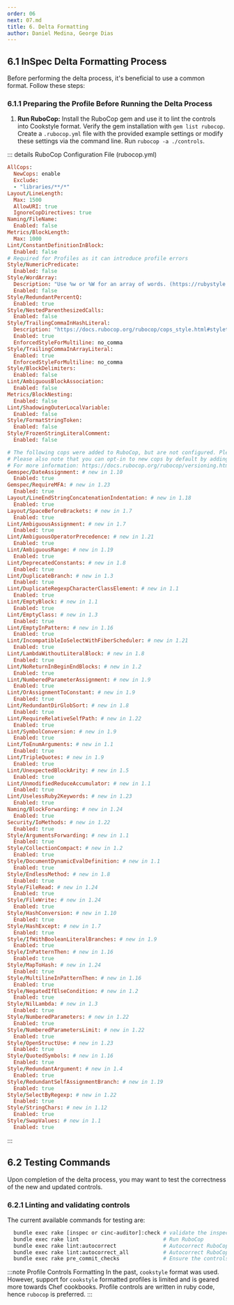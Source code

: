 ```yaml
---
order: 06
next: 07.md
title: 6. Delta Formatting
author: Daniel Medina, George Dias
---
```


## 6.1 InSpec Delta Formatting Process

Before performing the delta process, it's beneficial to use a common format. Follow these steps:

### 6.1.1 Preparing the Profile Before Running the Delta Process

1. **Run RuboCop:** Install the RuboCop gem and use it to lint the controls into Cookstyle format. Verify the gem installation with `gem list rubocop`. Create a `.rubocop.yml` file with the provided example settings or modify these settings via the command line. Run `rubocop -a ./controls`.

::: details RuboCop Configuration File (rubocop.yml)

```ruby
AllCops:
  NewCops: enable
  Exclude:
  - "libraries/**/*"
Layout/LineLength:
  Max: 1500
  AllowURI: true
  IgnoreCopDirectives: true
Naming/FileName:
  Enabled: false
Metrics/BlockLength:
  Max: 1000
Lint/ConstantDefinitionInBlock:
  Enabled: false
# Required for Profiles as it can introduce profile errors
Style/NumericPredicate:
  Enabled: false
Style/WordArray:
  Description: "Use %w or %W for an array of words. (https://rubystyle.guide#percent-w)"
  Enabled: false
Style/RedundantPercentQ:
  Enabled: true
Style/NestedParenthesizedCalls:
  Enabled: false
Style/TrailingCommaInHashLiteral:
  Description: "https://docs.rubocop.org/rubocop/cops_style.html#styletrailingcommainhashliteral"
  Enabled: true
  EnforcedStyleForMultiline: no_comma
Style/TrailingCommaInArrayLiteral:
  Enabled: true
  EnforcedStyleForMultiline: no_comma
Style/BlockDelimiters:
  Enabled: false
Lint/AmbiguousBlockAssociation:
  Enabled: false
Metrics/BlockNesting:
  Enabled: false
Lint/ShadowingOuterLocalVariable:
  Enabled: false
Style/FormatStringToken:
  Enabled: false
Style/FrozenStringLiteralComment:
  Enabled: false

# The following cops were added to RuboCop, but are not configured. Please set Enabled to either `true` or `false` in your `.rubocop.yml` file.
# Please also note that you can opt-in to new cops by default by adding this to your config:
# For more information: https://docs.rubocop.org/rubocop/versioning.html
Gemspec/DateAssignment: # new in 1.10
  Enabled: true
Gemspec/RequireMFA: # new in 1.23
  Enabled: true
Layout/LineEndStringConcatenationIndentation: # new in 1.18
  Enabled: true
Layout/SpaceBeforeBrackets: # new in 1.7
  Enabled: true
Lint/AmbiguousAssignment: # new in 1.7
  Enabled: true
Lint/AmbiguousOperatorPrecedence: # new in 1.21
  Enabled: true
Lint/AmbiguousRange: # new in 1.19
  Enabled: true
Lint/DeprecatedConstants: # new in 1.8
  Enabled: true
Lint/DuplicateBranch: # new in 1.3
  Enabled: true
Lint/DuplicateRegexpCharacterClassElement: # new in 1.1
  Enabled: true
Lint/EmptyBlock: # new in 1.1
  Enabled: true
Lint/EmptyClass: # new in 1.3
  Enabled: true
Lint/EmptyInPattern: # new in 1.16
  Enabled: true
Lint/IncompatibleIoSelectWithFiberScheduler: # new in 1.21
  Enabled: true
Lint/LambdaWithoutLiteralBlock: # new in 1.8
  Enabled: true
Lint/NoReturnInBeginEndBlocks: # new in 1.2
  Enabled: true
Lint/NumberedParameterAssignment: # new in 1.9
  Enabled: true
Lint/OrAssignmentToConstant: # new in 1.9
  Enabled: true
Lint/RedundantDirGlobSort: # new in 1.8
  Enabled: true
Lint/RequireRelativeSelfPath: # new in 1.22
  Enabled: true
Lint/SymbolConversion: # new in 1.9
  Enabled: true
Lint/ToEnumArguments: # new in 1.1
  Enabled: true
Lint/TripleQuotes: # new in 1.9
  Enabled: true
Lint/UnexpectedBlockArity: # new in 1.5
  Enabled: true
Lint/UnmodifiedReduceAccumulator: # new in 1.1
  Enabled: true
Lint/UselessRuby2Keywords: # new in 1.23
  Enabled: true
Naming/BlockForwarding: # new in 1.24
  Enabled: true
Security/IoMethods: # new in 1.22
  Enabled: true
Style/ArgumentsForwarding: # new in 1.1
  Enabled: true
Style/CollectionCompact: # new in 1.2
  Enabled: true
Style/DocumentDynamicEvalDefinition: # new in 1.1
  Enabled: true
Style/EndlessMethod: # new in 1.8
  Enabled: true
Style/FileRead: # new in 1.24
  Enabled: true
Style/FileWrite: # new in 1.24
  Enabled: true
Style/HashConversion: # new in 1.10
  Enabled: true
Style/HashExcept: # new in 1.7
  Enabled: true
Style/IfWithBooleanLiteralBranches: # new in 1.9
  Enabled: true
Style/InPatternThen: # new in 1.16
  Enabled: true
Style/MapToHash: # new in 1.24
  Enabled: true
Style/MultilineInPatternThen: # new in 1.16
  Enabled: true
Style/NegatedIfElseCondition: # new in 1.2
  Enabled: true
Style/NilLambda: # new in 1.3
  Enabled: true
Style/NumberedParameters: # new in 1.22
  Enabled: true
Style/NumberedParametersLimit: # new in 1.22
  Enabled: true
Style/OpenStructUse: # new in 1.23
  Enabled: true
Style/QuotedSymbols: # new in 1.16
  Enabled: true
Style/RedundantArgument: # new in 1.4
  Enabled: true
Style/RedundantSelfAssignmentBranch: # new in 1.19
  Enabled: true
Style/SelectByRegexp: # new in 1.22
  Enabled: true
Style/StringChars: # new in 1.12
  Enabled: true
Style/SwapValues: # new in 1.1
  Enabled: true
```

:::

## 6.2 Testing Commands

Upon completion of the delta process, you may want to test the correctness of the new and updated controls.

### 6.2.1 Linting and validating controls

The current available commands for testing are:

```sh
  bundle exec rake [inspec or cinc-auditor]:check # validate the inspec profile
  bundle exec rake lint                           # Run RuboCop
  bundle exec rake lint:autocorrect               # Autocorrect RuboCop offenses (only when it's safe)
  bundle exec rake lint:autocorrect_all           # Autocorrect RuboCop offenses (safe and unsafe)
  bundle exec rake pre_commit_checks              # Ensure the controls are ready to be committed into the repo
```

:::note Profile Controls Formatting
In the past, `cookstyle` format was used. However, support for `cookstyle` formatted profiles is limited and is geared more towards Chef cookbooks. Profile controls are written in ruby code, hence `rubocop` is preferred.
:::
